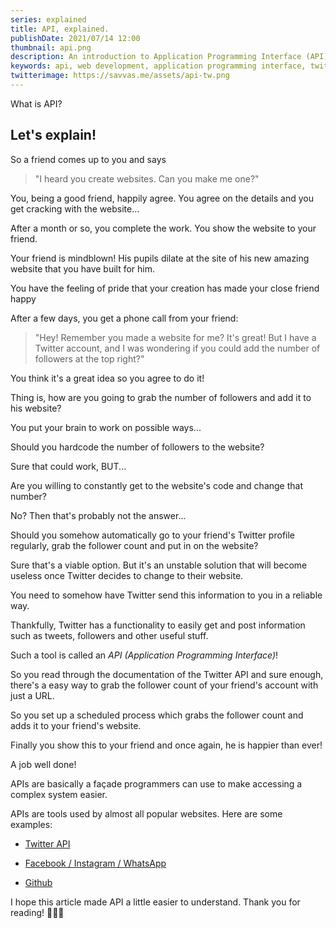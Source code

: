 ```yaml
---
series: explained
title: API, explained.
publishDate: 2021/07/14 12:00
thumbnail: api.png
description: An introduction to Application Programming Interface (API)
keywords: api, web development, application programming interface, twitter api
twitterimage: https://savvas.me/assets/api-tw.png
---
```


What is API?

## Let's explain!

So a friend comes up to you and says 

> "I heard you create websites. Can you make me one?"

You, being a good friend, happily agree. You agree on the details and you get cracking with the website...

After a month or so, you complete the work. You show the website to your friend.

Your friend is mindblown! His pupils dilate at the site of his new amazing website that you have built for him.

You have the feeling of pride that your creation has made your close friend happy

After a few days, you get a phone call from your friend:

> "Hey! Remember you made a website for me? It's great! But I have a Twitter account, and I was wondering if you could add the number of followers at the top right?"

You think it's a great idea so you agree to do it!

Thing is, how are you going to grab the number of followers and add it to his website?

You put your brain to work on possible ways...

Should you hardcode the number of followers to the website?

Sure that could work, BUT...

Are you willing to constantly get to the website's code and change that number? 

No? Then that's probably not the answer...

Should you somehow automatically go to your friend's Twitter profile regularly, grab the follower count and put in on the website?

Sure that's a viable option. But it's an unstable solution that will become useless once Twitter decides to change to their website.

You need to somehow have Twitter send this information to you in a reliable way.

Thankfully, Twitter has a functionality to easily get and post information such as tweets, followers and other useful stuff.

Such a tool is called an *API (Application Programming Interface)*!

So you read through the documentation of the Twitter API and sure enough, there's a easy way to grab the follower count of your friend's account with just a URL. 

So you set up a scheduled process which grabs the follower count and adds it to your friend's website.

Finally you show this to your friend and once again, he is happier than ever! 

A job well done!

APIs are basically a façade programmers can use to make accessing a complex system easier.

APIs are tools used by almost all popular websites. Here are some examples:

* [Twitter API](https://developer.twitter.com/)

* [Facebook / Instagram / WhatsApp](https://developers.facebook.com/)

* [Github](https://docs.github.com/en/rest)

I hope this article made API a little easier to understand. Thank you for reading! 👋👋👋